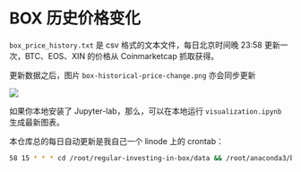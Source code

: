 # BOX 历史价格变化

```box_price_history.txt``` 是 csv 格式的文本文件，每日北京时间晚 23:58 更新一次，BTC、EOS、XIN 的价格从 Coinmarketcap 抓取获得。

更新数据之后，图片 ```box-historical-price-change.png``` 亦会同步更新

![](box-historical-price-change.png)

如果你本地安装了 Jupyter-lab，那么，可以在本地运行 ```visualization.ipynb``` 生成最新图表。

本仓库总的每日自动更新是我自己一个 linode 上的 crontab：

``` bash
58 15 * * * cd /root/regular-investing-in-box/data && /root/anaconda3/bin/python boxhistoricalprice.py && /root/anaconda3/bin/python visualization.py && cd /root/regular-investing-in-box && git pull && git add . && git commit -a -m "box historical price auto-updated and figure re-generated" && git push -u origin master
```